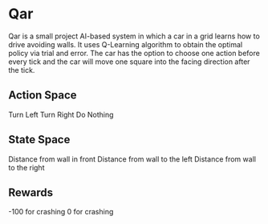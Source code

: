 # Qar

Qar is a small project AI-based system in which a car in a grid learns how to drive avoiding walls. It uses Q-Learning algorithm to obtain the optimal policy via trial and error. The car has the option to choose one action before every tick and the car will move one square into the facing direction after the tick.

## Action Space
Turn Left
Turn Right
Do Nothing

## State Space
Distance from wall in front
Distance from wall to the left
Distance from wall to the right

## Rewards
-100 for crashing
0 for crashing
